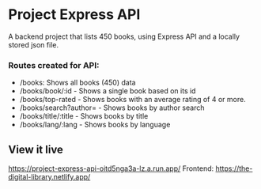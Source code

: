 # Project Express API

A backend project that lists 450 books, using Express API and a locally stored json file.

### Routes created for API:
* /books: Shows all books (450) data
* /books/book/:id - Shows a single book based on its id 
* /books/top-rated - Shows books with an average rating of 4 or more.
* /books/search?author= - Shows books by author search
* /books/title/:title - Shows books by title
* /books/lang/:lang - Shows books by language


## View it live

https://project-express-api-oitd5nga3a-lz.a.run.app/
Frontend: https://the-digital-library.netlify.app/
